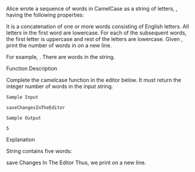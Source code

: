 Alice wrote a sequence of words in CamelCase as a string of letters, , having the following properties:

It is a concatenation of one or more words consisting of English letters.
All letters in the first word are lowercase.
For each of the subsequent words, the first letter is uppercase and rest of the letters are lowercase.
Given , print the number of words in on a new line.

For example, . There are words in the string.

Function Description

Complete the camelcase function in the editor below. It must return the integer number of words in the input string.

```
Sample Input

saveChangesInTheEditor
```

```
Sample Output

5
```

Explanation

String contains five words:

save
Changes
In
The
Editor
Thus, we print on a new line.
